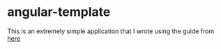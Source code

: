 # angular-template

This is an extremely simple application that I wrote using the guide from [here](http://www.intridea.com/blog/2014/9/25/how-to-set-up-angular-with-rails)
